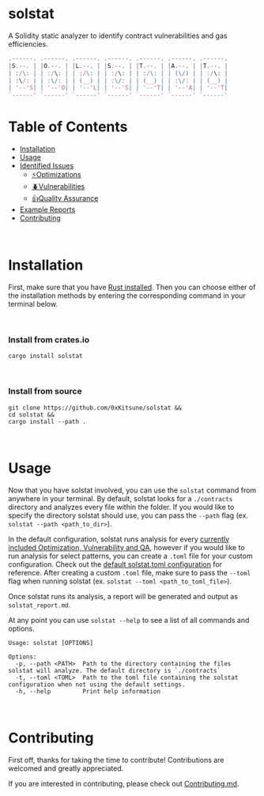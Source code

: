 # solstat
A Solidity static analyzer to identify contract vulnerabilities and gas efficiencies. 

```js
.------. .------. .------. .------. .------. .------. .------.
|S.--. | |O.--. | |L.--. | |S.--. | |T.--. | |A.--. | |T.--. |
| :/\: | | :/\: | | :/\: | | :/\: | | :/\: | | (\/) | | :/\: |
| :\/: | | :\/: | | (__) | | :\/: | | (__) | | :\/: | | (__) |
| '--'S| | '--'O| | '--'L| | '--'S| | '--'T| | '--'A| | '--'T|
`------' `------' `------' `------' `------' `------' `------'
```

# Table of Contents
- [Installation](#installation)
- [Usage](#usage)
- [Identified Issues](https://github.com/0xKitsune/solstat/tree/main/docs)
  - [⚡Optimizations](https://github.com/0xKitsune/solstat/blob/main/docs/indentified-optimizations.md)
  - [🪲Vulnerabilities](https://github.com/0xKitsune/solstat/blob/main/docs/indentified-vulnerabilities.md)
  - [👍Quality Assurance](https://github.com/0xKitsune/solstat/blob/main/docs/identified-quality-assurance.md)
- [Example Reports](https://github.com/0xKitsune/solstat-reports)
- [Contributing](#contributing)


&nbsp;
# Installation
First, make sure that you have [Rust installed](https://www.rust-lang.org/tools/install). Then you can choose either of the installation methods by entering the corresponding command in your terminal below.

&nbsp;
### Install from crates.io
```
cargo install solstat
```

&nbsp;
### Install from source
```
git clone https://github.com/0xKitsune/solstat &&
cd solstat &&
cargo install --path .
```

&nbsp;
# Usage
Now that you have solstat involved, you can use the `solstat` command from anywhere in your terminal. By default, solstat looks for a `./contracts` directory and analyzes every file within the folder. If you would like to specify the directory solstat should use, you can pass the `--path` flag (ex. `solstat --path <path_to_dir>`). 

In the default configuration, solstat runs analysis for every [currently included Optimization, Vulnerability and QA](https://github.com/0xKitsune/solstat#currently-identified-optimizations-vulnerabilities-and-qa), however if you would like to run analysis for select patterns, you can create a `.toml` file for your custom configuration.  Check out the [default solstat.toml configuration](https://github.com/0xKitsune/solstat/blob/main/Solstat.toml) for reference. After creating a custom `.toml` file, make sure to pass the `--toml` flag when running solstat (ex. `solstat --toml <path_to_toml_file>`).

Once solstat runs its analysis, a report will be generated and output as `solstat_report.md`.

At any point you can use `solstat --help` to see a list of all commands and options.

```
Usage: solstat [OPTIONS]

Options:
  -p, --path <PATH>  Path to the directory containing the files solstat will analyze. The default directory is `./contracts`
  -t, --toml <TOML>  Path to the toml file containing the solstat configuration when not using the default settings.
  -h, --help         Print help information
```

&nbsp;
# Contributing
First off, thanks for taking the time to contribute! Contributions are welcomed and greatly appreciated.

If you are interested in contributing, please check out [Contributing.md](https://github.com/0xKitsune/solstat/blob/main/docs/Contributing.md).
